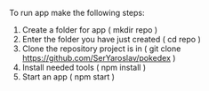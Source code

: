 To run app make the following steps:
 1. Create a folder for app ( mkdir repo )
 2. Enter the folder you have just created ( cd repo )
 3. Clone the repository project is in ( git clone https://github.com/SerYaroslav/pokedex )
 4. Install needed tools ( npm install )
 5. Start an app ( npm start )
